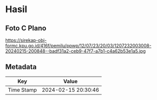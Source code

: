 # Hasil

## Foto C Plano

https://sirekap-obj-formc.kpu.go.id/416f/pemilu/ppwp/12/07/23/20/03/1207232003008-20240215-200848--badf31a2-ceb9-47f7-a7b1-c4a62b53e1a5.jpg


## Metadata

| Key        | Value               |
| ---------- | ------------------- |
| Time Stamp | 2024-02-15 20:30:46 |



